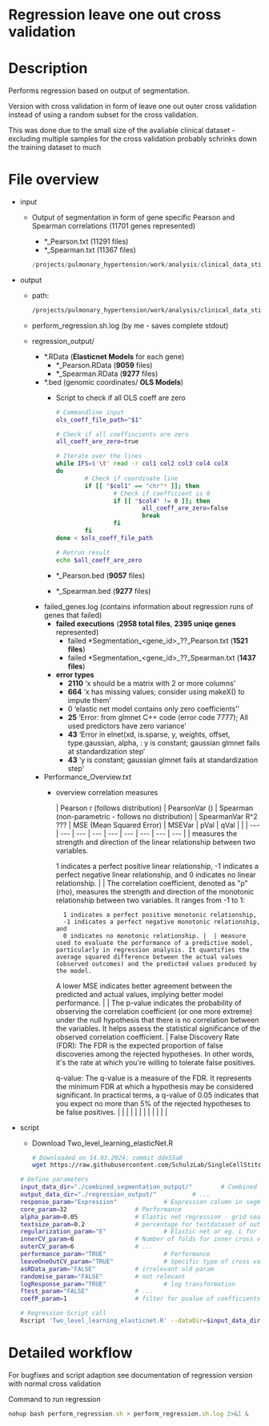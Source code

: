# Regression leave one out cross validation 


# Description

Performs regression based on output of segmentation.

Version with cross validation in form of leave one out outer cross validation instead of using a random subset for the cross validation.

This was done due to the small size of the avaliable clinical dataset - excluding multiple samples for the cross validation probably schrinks down the training dataset to much

# File overview

- input
    - Output of segmentation in form of gene specific Pearson and Spearman correlations (11701 genes represented)
        - *_Pearson.txt (11291 files)
        - *_Spearman.txt (11367 files)
        
        ```r
        /projects/pulmonary_hypertension/work/analysis/clinical_data_stichit_run/segmentation/combined_segmentation_output
        ```
        
- output
    - path:
        
        ```bash
        /projects/pulmonary_hypertension/work/analysis/clinical_data_stichit_run/regression_leave_one_out_CV/regression_output/
        ```
        
    - perform_regression.sh.log (by me - saves complete stdout)
    - regression_output/
        - *.RData (**Elasticnet Models** for each gene)
            - *_Pearson.RData  (**9059** files)
            - *_Spearman.RData  (**9277** files)
        - *.bed (genomic coordinates/ **OLS Models**)
            - Script to check  if all OLS coeff are zero
                
                ```bash
                # Commandline input
                ols_coeff_file_path="$1"
                
                # Check if all coeffincients are zero
                all_coeff_are_zero=true
                
                # Iterate over the lines
                while IFS=$'\t' read -r col1 col2 col3 col4 colX
                do
                        # Check if coordinate line
                        if [[ "$col1" == "chr"* ]]; then
                                # Check if coefficient is 0
                                if [[ "$col4" != 0 ]]; then
                                        all_coeff_are_zero=false
                                        break
                                fi
                        fi
                done < $ols_coeff_file_path
                
                # Retrun result
                echo $all_coeff_are_zero
                ```
                
            - *_Pearson.bed (**9057** files)
            - *_Spearman.bed (**9277** files)
        - failed_genes.log (contains information about regression runs of genes that failed)
            - **failed executions** (**2958 total files**, **2395 uniqe genes** represented)
                - failed *Segmentation_<gene_id>_??_Pearson.txt (**1521 files**)
                - failed *Segmentation_<gene_id>_??_Spearman.txt (**1437 files**)
            - **error types**
                - **2110** ‘x should be a matrix with 2 or more columns’
                - **664** ‘x has missing values; consider using makeX() to impute them’
                - 0 ‘elastic net model contains only zero coefficients’’
                - **25** ‘Error: from glmnet C++ code (error code 7777); All used predictors have zero variance’
                - **43** ‘Error in elnet(xd, is.sparse, y, weights, offset, type.gaussian, alpha, : y is constant; gaussian glmnet fails at standardization step’
                - **43** ‘y is constant; gaussian glmnet fails at standardization step’
        - Performance_Overview.txt
            - overview correlation measures
                
                
                | Pearson r
                (follows distribution) | PearsonVar () | Spearman (non-parametric - follows no distribution) | SpearmanVar R^2 ??? | MSE (Mean Squared Error) | MSEVar | pVal | qVal |  |
                | --- | --- | --- | --- | --- | --- | --- | --- | --- |
                |  measures the strength and direction of the linear relationship between two variables.
                
                1 indicates a perfect positive linear relationship,
                    -1 indicates a perfect negative linear relationship, and
                    0 indicates no linear relationship. |  | The correlation coefficient, denoted as "ρ" (rho), measures the strength and direction of the monotonic relationship between two variables. It ranges from -1 to 1:
                
                    1 indicates a perfect positive monotonic relationship,
                    -1 indicates a perfect negative monotonic relationship, and
                    0 indicates no monotonic relationship. |  | measure used to evaluate the performance of a predictive model, particularly in regression analysis. It quantifies the average squared difference between the actual values (observed outcomes) and the predicted values produced by the model.
                
                A lower MSE indicates better agreement between the predicted and actual values, implying better model performance. |  | The p-value indicates the probability of observing the correlation coefficient (or one more extreme) under the null hypothesis that there is no correlation between the variables. It helps assess the statistical significance of the observed correlation coefficient. | False Discovery Rate (FDR): The FDR is the expected proportion of false discoveries among the rejected hypotheses. In other words, it's the rate at which you're willing to tolerate false positives.
                
                q-value: The q-value is a measure of the FDR. It represents the minimum FDR at which a hypothesis may be considered significant. In practical terms, a q-value of 0.05 indicates that you expect no more than 5% of the rejected hypotheses to be false positives. |  |
                |      |  |  |  |  |  |  |  |  |
    
- script
    - Download Two_level_learning_elasticNet.R
        
        ```bash
        # Downloaded on 14.03.2024; commit dde55a8
        wget https://raw.githubusercontent.com/SchulzLab/SingleCellStitchit/main/bin/Two_level_learning_elasticnet.R
        ```
        
    
    ```bash
    # Define parameters
    input_data_dir="./combined_segmentation_output/"        # Combined output of segmentation step
    output_data_dir="./regression_output/"          # ...
    response_param="Expression"             # Expression column in segmentation file (Stichit sprecific)
    core_param=32                   # Performance
    alpha_param=0.05                # Elastic net regression - grid search value for regularization
    textsize_param=0.2              # percentage for testdataset of outer cross validation
    regularization_param="E"                # Elastic net or eg. L for lasso
    innerCV_param=6                 # Number of folds for inner cross validation
    outerCV_param=6                 # ...
    performance_param="TRUE"                # Performance
    leaveOneOutCV_param="TRUE"              # Specific type of cross validation
    asRData_param="FALSE"           # irrelevant old param
    randomise_param="FALSE"         # not relevant
    logResponse_param="TRUE"                # log transformation
    ftest_param="FALSE"             # ...
    coefP_param=1                   # filter for pvalue of coefficients
    
    # Regression Script call
    Rscript 'Two_level_learning_elasticnet.R' --dataDir=$input_data_dir --outDir=$output_data_dir --response=$response_param --cores=$core_param --alpha=$alpha_param --testsize=$textsize_param --regularisation=$regularization_param --innerCV=$innerCV_param --outerCV=$outerCV_param --performance=$performance_param --leaveOneOutCV=$leaveOneOutCV_param --asRData=$asRData_param  --randomise=$randomise_param  --logResponse=$logResponse_param --ftest=$ftest_param  --coefP=$coefP_param
    ```
    

# Detailed workflow

For bugfixes and script adaption see documentation of regression version with normal cross validation

Command to run regression

```jsx
nohup bash perform_regression.sh > perform_regression.sh.log 2>&1 &
```